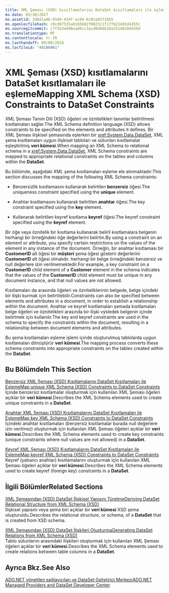 ```yaml
---
title: XML Şeması (XSD) kısıtlamalarını DataSet kısıtlamaları ile eşleme
ms.date: 03/30/2017
ms.assetid: 3d0d1a4b-9104-434f-ac04-6c01ab5716b5
ms.openlocfilehash: c9cd97535a0165b82f0823c1f17f621491d4255c
ms.sourcegitcommit: c7f3e2e9d6ead6cc3acd0d66b10a251d0c66e59d
ms.translationtype: MT
ms.contentlocale: tr-TR
ms.lasthandoff: 09/08/2018
ms.locfileid: "44186961"
---
```

# <a name="mapping-xml-schema-xsd-constraints-to-dataset-constraints"></a><span data-ttu-id="7ec76-102">XML Şeması (XSD) kısıtlamalarını DataSet kısıtlamaları ile eşleme</span><span class="sxs-lookup"><span data-stu-id="7ec76-102">Mapping XML Schema (XSD) Constraints to DataSet Constraints</span></span>
<span data-ttu-id="7ec76-103">XML Şeması Tanım Dili (XSD) öğeleri ve öznitelikleri tanımlar belirtilmesi kısıtlamaları sağlar.</span><span class="sxs-lookup"><span data-stu-id="7ec76-103">The XML Schema definition language (XSD) allows constraints to be specified on the elements and attributes it defines.</span></span> <span data-ttu-id="7ec76-104">Bir XML Şeması ilişkisel şemasında eşlerken bir <xref:System.Data.DataSet>, XML şema kısıtlamaları uygun ilişkisel tabloları ve sütunları kısıtlamalar eşleştirilmiş **veri kümesi**.</span><span class="sxs-lookup"><span data-stu-id="7ec76-104">When mapping an XML Schema to relational schema in a <xref:System.Data.DataSet>, XML Schema constraints are mapped to appropriate relational constraints on the tables and columns within the **DataSet**.</span></span>  
  
 <span data-ttu-id="7ec76-105">Bu bölümde, aşağıdaki XML şema kısıtlamaları eşleme ele alınmaktadır:</span><span class="sxs-lookup"><span data-stu-id="7ec76-105">This section discusses the mapping of the following XML Schema constraints:</span></span>  
  
-   <span data-ttu-id="7ec76-106">Benzersizlik kısıtlamasını kullanarak belirtilen **benzersiz** öğesi.</span><span class="sxs-lookup"><span data-stu-id="7ec76-106">The uniqueness constraint specified using the **unique** element.</span></span>  
  
-   <span data-ttu-id="7ec76-107">Anahtar kısıtlamasını kullanarak belirtilen **anahtar** öğesi.</span><span class="sxs-lookup"><span data-stu-id="7ec76-107">The key constraint specified using the **key** element.</span></span>  
  
-   <span data-ttu-id="7ec76-108">Kullanarak belirtilen keyref kısıtlama **keyref** öğesi.</span><span class="sxs-lookup"><span data-stu-id="7ec76-108">The keyref constraint specified using the **keyref** element.</span></span>  
  
 <span data-ttu-id="7ec76-109">Bir öğe veya öznitelik bir kısıtlama kullanarak belirli kısıtlamalara belgenin herhangi bir örneğindeki öğe değerlerini belirtin.</span><span class="sxs-lookup"><span data-stu-id="7ec76-109">By using a constraint on an element or attribute, you specify certain restrictions on the values of the element in any instance of the document.</span></span> <span data-ttu-id="7ec76-110">Örneğin, bir anahtar kısıtlaması bir **CustomerID** alt öğesi bir **müşteri** şema öğesi gösterir değerlerini **CustomerID** alt öğesi olmalıdır. herhangi bir belge örneğindeki benzersiz ve null değerlere izin verilmemektedir.</span><span class="sxs-lookup"><span data-stu-id="7ec76-110">For example, a key constraint on a **CustomerID** child element of a **Customer** element in the schema indicates that the values of the **CustomerID** child element must be unique in any document instance, and that null values are not allowed.</span></span>  
  
 <span data-ttu-id="7ec76-111">Kısıtlamaları da arasında öğeleri ve özniteliklerinin belgede, belge içindeki bir ilişki kurmak için belirtilebilir.</span><span class="sxs-lookup"><span data-stu-id="7ec76-111">Constraints can also be specified between elements and attributes in a document, in order to establish a relationship within the document.</span></span> <span data-ttu-id="7ec76-112">Anahtar ve keyref kısıtlamaları şemada kısıtlamaları belge öğeleri ve öznitelikleri arasında bir ilişki výsledek belgenin içinde belirtmek için kullanılır.</span><span class="sxs-lookup"><span data-stu-id="7ec76-112">The key and keyref constraints are used in the schema to specify the constraints within the document, resulting in a relationship between document elements and attributes.</span></span>  
  
 <span data-ttu-id="7ec76-113">Bu şema kısıtlamaları eşleme işlemi içinde oluşturulmuş tablolarda uygun kısıtlamaları dönüştürür **veri kümesi**.</span><span class="sxs-lookup"><span data-stu-id="7ec76-113">The mapping process converts these schema constraints into appropriate constraints on the tables created within the **DataSet**.</span></span>  
  
## <a name="in-this-section"></a><span data-ttu-id="7ec76-114">Bu Bölümde</span><span class="sxs-lookup"><span data-stu-id="7ec76-114">In This Section</span></span>  
 [<span data-ttu-id="7ec76-115">Benzersiz XML Şeması (XSD) Kısıtlamalarını DataSet Kısıtlamaları ile Eşleme</span><span class="sxs-lookup"><span data-stu-id="7ec76-115">Map unique XML Schema (XSD) Constraints to DataSet Constraints</span></span>](../../../../../docs/framework/data/adonet/dataset-datatable-dataview/map-unique-xml-schema-xsd-constraints-to-dataset-constraints.md)  
 <span data-ttu-id="7ec76-116">İçinde benzersiz kısıtlamalar oluşturmak için kullanılan XML Şeması öğeleri açıklar bir **veri kümesi**.</span><span class="sxs-lookup"><span data-stu-id="7ec76-116">Describes the XML Schema elements used to create unique constraints in a **DataSet**.</span></span>  
  
 [<span data-ttu-id="7ec76-117">Anahtar XML Şeması (XSD) Kısıtlamalarını DataSet Kısıtlamaları ile Eşleme</span><span class="sxs-lookup"><span data-stu-id="7ec76-117">Map key XML Schema (XSD) Constraints to DataSet Constraints</span></span>](../../../../../docs/framework/data/adonet/dataset-datatable-dataview/map-key-xml-schema-xsd-constraints-to-dataset-constraints.md)  
 <span data-ttu-id="7ec76-118">İçindeki anahtar kısıtlamaları (benzersiz kısıtlamalar burada null değerlere izin verilmez) oluşturmak için kullanılan XML Şeması öğeleri açıklar bir **veri kümesi**.</span><span class="sxs-lookup"><span data-stu-id="7ec76-118">Describes the XML Schema elements used to create key constraints (unique constraints where null values are not allowed) in a **DataSet**.</span></span>  
  
 [<span data-ttu-id="7ec76-119">Keyref XML Şeması (XSD) Kısıtlamalarını DataSet Kısıtlamaları ile Eşleme</span><span class="sxs-lookup"><span data-stu-id="7ec76-119">Map keyref XML Schema (XSD) Constraints to DataSet Constraints</span></span>](../../../../../docs/framework/data/adonet/dataset-datatable-dataview/map-keyref-xml-schema-xsd-constraints-to-dataset-constraints.md)  
 <span data-ttu-id="7ec76-120">Keyref (yabancı anahtar) kısıtlamalarını oluşturmak için kullanılan XML Şeması öğeleri açıklar bir **veri kümesi**.</span><span class="sxs-lookup"><span data-stu-id="7ec76-120">Describes the XML Schema elements used to create keyref (foreign key) constraints in a **DataSet**.</span></span>  
  
## <a name="related-sections"></a><span data-ttu-id="7ec76-121">İlgili Bölümler</span><span class="sxs-lookup"><span data-stu-id="7ec76-121">Related Sections</span></span>  
 [<span data-ttu-id="7ec76-122">XML Şemasından (XSD) DataSet İlişkisel Yapısını Türetme</span><span class="sxs-lookup"><span data-stu-id="7ec76-122">Deriving DataSet Relational Structure from XML Schema (XSD)</span></span>](../../../../../docs/framework/data/adonet/dataset-datatable-dataview/deriving-dataset-relational-structure-from-xml-schema-xsd.md)  
 <span data-ttu-id="7ec76-123">İlişkisel yapısını veya şema biri açıklar bir **veri kümesi** XSD şema oluşturuldu.</span><span class="sxs-lookup"><span data-stu-id="7ec76-123">Describes the relational structure, or schema, of a **DataSet** that is created from XSD schema.</span></span>  
  
 [<span data-ttu-id="7ec76-124">XML Şemasından (XSD) DataSet İlişkileri Oluşturma</span><span class="sxs-lookup"><span data-stu-id="7ec76-124">Generating DataSet Relations from XML Schema (XSD)</span></span>](../../../../../docs/framework/data/adonet/dataset-datatable-dataview/generating-dataset-relations-from-xml-schema-xsd.md)  
 <span data-ttu-id="7ec76-125">Tablo sütunlarını arasındaki ilişkileri oluşturmak için kullanılan XML Şeması öğeleri açıklar bir **veri kümesi**.</span><span class="sxs-lookup"><span data-stu-id="7ec76-125">Describes the XML Schema elements used to create relations between table columns in a **DataSet**.</span></span>  
  
## <a name="see-also"></a><span data-ttu-id="7ec76-126">Ayrıca Bkz.</span><span class="sxs-lookup"><span data-stu-id="7ec76-126">See Also</span></span>  
 [<span data-ttu-id="7ec76-127">ADO.NET yönetilen sağlayıcıları ve DataSet Geliştirici Merkezi</span><span class="sxs-lookup"><span data-stu-id="7ec76-127">ADO.NET Managed Providers and DataSet Developer Center</span></span>](https://go.microsoft.com/fwlink/?LinkId=217917)
